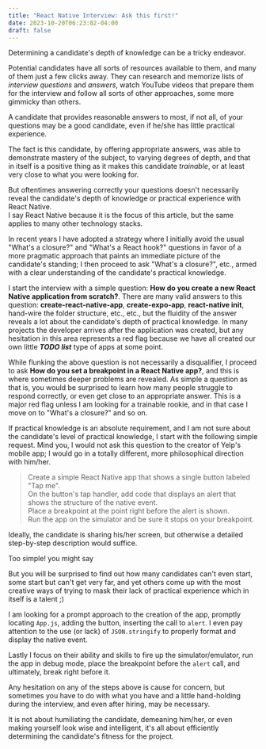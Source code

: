 ```yaml
---
title: "React Native Interview: Ask this first!"
date: 2023-10-20T06:23:02-04:00
draft: false
---
```


Determining a candidate's depth of knowledge can be a tricky endeavor.

Potential candidates have all sorts of resources available to them, and many of them
just a few clicks away.  They can research and memorize lists of _interview questions_ and _answers_,
watch YouTube videos that prepare them for the interview and follow all sorts of 
other approaches, some more gimmicky than others.

A candidate that provides reasonable answers to most, if not all, of your questions
may be a good candidate, 
even if he/she has little practical experience.

The fact is this candidate, by offering appropriate answers, was able to 
demonstrate mastery of the subject, to varying degrees of depth, and that in 
itself is a positive thing as it makes this candidate _trainable_, or 
at least very close to what you were looking for.

But oftentimes answering correctly your questions doesn't necessarily
reveal the candidate's depth of knowledge or practical experience with React Native.  
I say React Native because it is the focus of this article, but the same
applies to many other technology stacks.

In recent years I have adopted a strategy where I initially avoid the usual 
"What's a closure?" and "What's a React hook?" questions in favor of a more
pragmatic approach that paints an immediate picture of the candidate's standing;
I then proceed to ask "What's a closure?", etc., armed with a clear understanding 
of the candidate's practical knowledge.

I start the interview with a simple question:
**How do you create a new React Native application from scratch?**.
There are many valid answers to this question: 
**create-react-native-app**, **create-expo-app**, **react-native init**, 
hand-wire the folder structure, etc., etc., 
but the fluidity of the answer reveals a lot about the candidate's depth of 
practical knowledge.  In many projects the developer arrives after 
the application was created, but any hesitation in this area represents a red
flag because we have all created our own little **_TODO list_** type 
of apps at some point.

While flunking the above question is not necessarily a disqualifier, I proceed to ask 
**How do you set a breakpoint in a React Native app?**, and this is where
sometimes deeper problems are revealed.
As simple a question as that is, you would be surprised to learn how many people
struggle to respond correctly, or even get close to an appropriate answer.  This
is a major red flag unless I am looking for a trainable rookie, and in that case 
I move on to "What's a closure?" and so on.

If practical knowledge is an absolute requirement, and I am not sure about the 
candidate's level of practical knowledge, I start with the following simple request. 
Mind you, I would not ask this question to the creator of Yelp's mobile app; I would 
go in a totally different, more philosophical direction with him/her.

> Create a simple React Native app that shows a single button labeled "Tap me".  
> On the button's tap handler, add code that displays an alert that shows the 
> structure of the native event.  
> Place a breakpoint at the point right before the alert is shown.  
> Run the app on the simulator and be sure it stops on your breakpoint.

Ideally, the candidate is sharing his/her screen, but otherwise a detailed 
step-by-step description would suffice.

Too simple! you might say

But you will be surprised to find out how many candidates can't
even start, some start but can't get very far, and yet others come up with
the most creative ways of trying to mask their lack of practical experience
which in itself is a talent ;)

I am looking for a prompt approach to the creation of the app, promptly
locating ```App.js```, adding the button, inserting the call to ```alert```.  I
even pay attention to the use (or lack) of ```JSON.stringify``` to
properly format and display the native event.

Lastly I focus on their ability and skills to fire up the simulator/emulator,
run the app in debug mode, place the breakpoint before the ```alert``` call, and 
ultimately, break right before it.

Any hesitation on any of the steps above is cause for concern, but sometimes
you have to do with what you have and a little hand-holding during the interview,
and even after hiring, may be necessary.

It is not about humiliating the candidate, demeaning him/her, or even making 
yourself look wise and intelligent, it's all about efficiently determining 
the candidate's fitness for the project.



